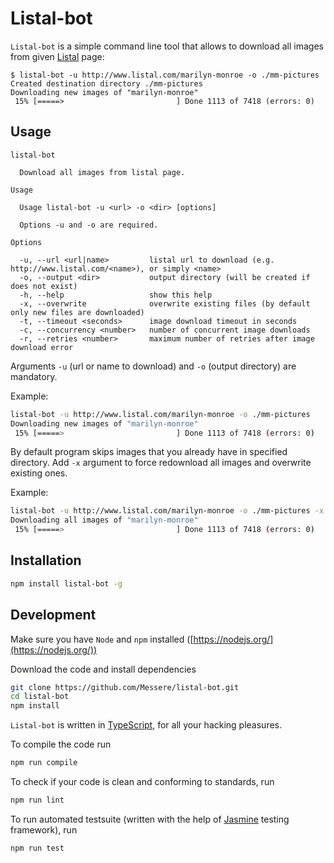 # Listal-bot

`Listal-bot` is a simple command line tool that allows to download all images
from given [Listal](http://www.listal.com) page:

```text
$ listal-bot -u http://www.listal.com/marilyn-monroe -o ./mm-pictures
Created destination directory ./mm-pictures
Downloading new images of "marilyn-monroe"
 15% [=====>                         ] Done 1113 of 7418 (errors: 0)
```

## Usage

```text
listal-bot

  Download all images from listal page.

Usage

  Usage listal-bot -u <url> -o <dir> [options]

  Options -u and -o are required.

Options

  -u, --url <url|name>         listal url to download (e.g. http://www.listal.com/<name>), or simply <name>
  -o, --output <dir>           output directory (will be created if does not exist)
  -h, --help                   show this help
  -x, --overwrite              overwrite existing files (by default only new files are downloaded)
  -t, --timeout <seconds>      image download timeout in seconds
  -c, --concurrency <number>   number of concurrent image downloads
  -r, --retries <number>       maximum number of retries after image download error

```

Arguments `-u` (url or name to download) and `-o` (output directory) are mandatory.

Example:

```bash
listal-bot -u http://www.listal.com/marilyn-monroe -o ./mm-pictures
Downloading new images of "marilyn-monroe"
 15% [=====>                         ] Done 1113 of 7418 (errors: 0)
```

By default program skips images that you already have in specified directory.
Add `-x` argument to force redownload all images and overwrite existing ones.

Example:

```bash
listal-bot -u http://www.listal.com/marilyn-monroe -o ./mm-pictures -x
Downloading all images of "marilyn-monroe"
 15% [=====>                         ] Done 1113 of 7418 (errors: 0)
```

## Installation

```bash
npm install listal-bot -g
```

## Development

Make sure you have `Node` and `npm` installed
([https://nodejs.org/](https://nodejs.org/))

Download the code and install dependencies

```bash
git clone https://github.com/Messere/listal-bot.git
cd listal-bot
npm install
```

`Listal-bot` is written in [TypeScript](https://www.typescriptlang.org/), for all your
hacking pleasures.

To compile the code run

```bash
npm run compile
```

To check if your code is clean and conforming to standards, run

```bash
npm run lint
```

To run automated testsuite (written with the help of
[Jasmine](https://jasmine.github.io/) testing framework), run

```bash
npm run test
```
